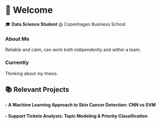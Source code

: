 # 👋 Welcome

🎓 **Data Science Student** @ Copenhagen Business School
  

### About Me

Reliable and calm, can work both indipendently and within a team. 


### Currently 

Thinking about my thesis.


## 📚 Relevant Projects

#### - A Machine Learning Approach to Skin Cancer Detection: CNN vs SVM 
#### - Support Tickets Analysis: Topic Modeling & Priority Classification

